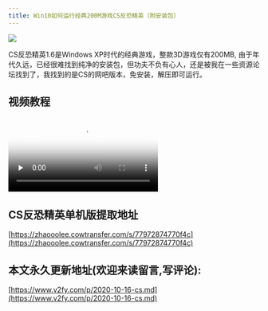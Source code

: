```yaml
---
title: Win10如何运行经典200M游戏CS反恐精英（附安装包）
---
```




![](https://www.v2fy.com/asset/0i/jikemiji/jikemiji-md/2020-10-16-cs.assets/1240-20201016220216559.png)



CS反恐精英1.6是Windows XP时代的经典游戏，整款3D游戏仅有200MB, 由于年代久远，已经很难找到纯净的安装包，但功夫不负有心人，还是被我在一些资源论坛找到了，我找到的是CS的网吧版本，免安装，解压即可运行。



## 视频教程



<video id="video" controls="" preload="none" poster="https://www.v2fy.com/asset/0i/jikemiji/jikemiji-md/2020-10-16-cs.assets/1240-20201016220216559.png">
<source id="mp4" src="https://www.v2fy.com/asset/0i/jikemiji/jikemiji-md/2020-10-16-cs.assets/cs.mp4" type="video/mp4">
</video>



## CS反恐精英单机版提取地址


[https://zhaooolee.cowtransfer.com/s/77972874770f4c](https://zhaooolee.cowtransfer.com/s/77972874770f4c)


## 本文永久更新地址(欢迎来读留言,写评论):

[https://www.v2fy.com/p/2020-10-16-cs.md](https://www.v2fy.com/p/2020-10-16-cs.md)
